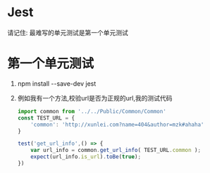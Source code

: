 # Jest

请记住: 最难写的单元测试是第一个单元测试

# 第一个单元测试

1. npm install --save-dev jest
2. 例如我有一个方法,校验url是否为正规的url,我的测试代码

    ```javascript
    import common from '../../Public/Common/Common'
    const TEST_URL = {
        'common': 'http://xunlei.com?name=404&author=mzk#ahaha'
    }
    
    test('get_url_info',() => {
        var url_info = common.get_url_info( TEST_URL.common );
        expect(url_info.is_url).toBe(true);
    })
    ```
